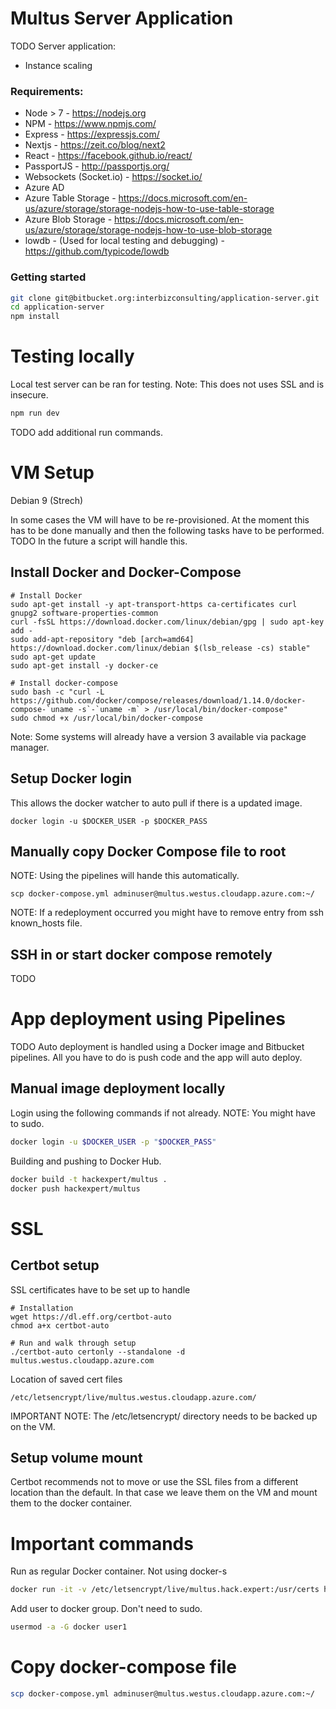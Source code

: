 # Multus Server Application

TODO Server application:

- Instance scaling

### Requirements:

- Node > 7 - https://nodejs.org
- NPM - https://www.npmjs.com/
- Express - https://expressjs.com/
- Nextjs - https://zeit.co/blog/next2
- React - https://facebook.github.io/react/
- PassportJS - http://passportjs.org/
- Websockets (Socket.io) - https://socket.io/
- Azure AD
- Azure Table Storage - https://docs.microsoft.com/en-us/azure/storage/storage-nodejs-how-to-use-table-storage
- Azure Blob Storage - https://docs.microsoft.com/en-us/azure/storage/storage-nodejs-how-to-use-blob-storage
- lowdb - (Used for local testing and debugging) - https://github.com/typicode/lowdb

### Getting started

```sh
git clone git@bitbucket.org:interbizconsulting/application-server.git
cd application-server
npm install
```

# Testing locally

Local test server can be ran for testing. Note: This does not uses SSL and is insecure.

```bash
npm run dev
```

TODO add additional run commands.

# VM Setup

Debian 9 (Strech)

In some cases the VM will have to be re-provisioned.  At the moment this has to be done manually and then the following tasks have to be performed.  TODO In the future a script will handle this.

## Install Docker and Docker-Compose

```
# Install Docker
sudo apt-get install -y apt-transport-https ca-certificates curl gnupg2 software-properties-common
curl -fsSL https://download.docker.com/linux/debian/gpg | sudo apt-key add -
sudo add-apt-repository "deb [arch=amd64] https://download.docker.com/linux/debian $(lsb_release -cs) stable"
sudo apt-get update
sudo apt-get install -y docker-ce

# Install docker-compose
sudo bash -c "curl -L https://github.com/docker/compose/releases/download/1.14.0/docker-compose-`uname -s`-`uname -m` > /usr/local/bin/docker-compose"
sudo chmod +x /usr/local/bin/docker-compose
```

Note: Some systems will already have a version 3 available via package manager.

## Setup Docker login

This allows the docker watcher to auto pull if there is a updated image.

```
docker login -u $DOCKER_USER -p $DOCKER_PASS
```

## Manually copy Docker Compose file to root 

NOTE: Using the pipelines will hande this automatically.

```
scp docker-compose.yml adminuser@multus.westus.cloudapp.azure.com:~/
```

NOTE: If a redeployment occurred you might have to remove entry from ssh known_hosts file.

## SSH in or start docker compose remotely

TODO

# App deployment using Pipelines

TODO
Auto deployment is handled using a Docker image and Bitbucket pipelines.  All you have to do is push code and the app will auto deploy.

## Manual image deployment locally

Login using the following commands if not already.  NOTE: You might have to sudo.

```sh
docker login -u $DOCKER_USER -p "$DOCKER_PASS"
```

Building and pushing to Docker Hub.

```sh
docker build -t hackexpert/multus .
docker push hackexpert/multus
```

# SSL

## Certbot setup

SSL certificates have to be set up to handle 
```
# Installation
wget https://dl.eff.org/certbot-auto
chmod a+x certbot-auto 

# Run and walk through setup
./certbot-auto certonly --standalone -d multus.westus.cloudapp.azure.com
```
Location of saved cert files

```
/etc/letsencrypt/live/multus.westus.cloudapp.azure.com/
```

IMPORTANT NOTE: The /etc/letsencrypt/ directory needs to be backed up on the VM.

## Setup volume mount

Certbot recommends not to move or use the SSL files from a different location than the default.  In that case we leave them on the VM and mount them to the docker container.

# Important commands

Run as regular Docker container. Not using docker-s
```bash
docker run -it -v /etc/letsencrypt/live/multus.hack.expert:/usr/certs hackexpert/multus
```

Add user to docker group.  Don't need to sudo.
```bash
usermod -a -G docker user1
```

# Copy docker-compose file

```bash
scp docker-compose.yml adminuser@multus.westus.cloudapp.azure.com:~/
```
